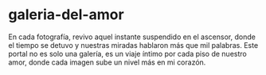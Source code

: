 # galeria-del-amor
En cada fotografía, revivo aquel instante suspendido en el ascensor, donde el tiempo se detuvo y nuestras miradas hablaron más que mil palabras. Este portal no es solo una galería, es un viaje íntimo por cada piso de nuestro amor, donde cada imagen sube un nivel más en mi corazón.
